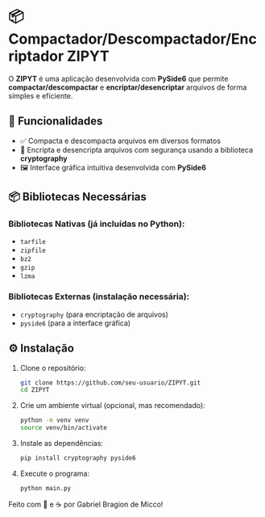 # 📦 Compactador/Descompactador/Encriptador ZIPYT

O **ZIPYT** é uma aplicação desenvolvida com **PySide6** que permite **compactar/descompactar** e **encriptar/desencriptar** arquivos de forma simples e eficiente.

## 🚀 Funcionalidades

- ✅ Compacta e descompacta arquivos em diversos formatos
- 🔐 Encripta e desencripta arquivos com segurança usando a biblioteca **cryptography**
- 🖼 Interface gráfica intuitiva desenvolvida com **PySide6**

## 📦 Bibliotecas Necessárias

### Bibliotecas Nativas (já incluídas no Python):
- `tarfile`
- `zipfile`
- `bz2`
- `gzip`
- `lzma`

### Bibliotecas Externas (instalação necessária):
- `cryptography` (para encriptação de arquivos)
- `pyside6` (para a interface gráfica)

## ⚙️ Instalação

1. Clone o repositório:
   ```bash
   git clone https://github.com/seu-usuario/ZIPYT.git
   cd ZIPYT
2. Crie um ambiente virtual (opcional, mas recomendado):
   ```bash
   python -m venv venv
   source venv/bin/activate
3. Instale as dependências:
   ```bash
   pip install cryptography pyside6
4. Execute o programa:
   ```bash
   python main.py


Feito com 🐍 e ☕ por Gabriel Bragion de Micco!
